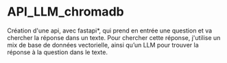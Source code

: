 # API_LLM_chromadb
Création  d'une api, avec fastapi*, qui prend en entrée une question et va chercher la réponse dans un texte. Pour chercher cette réponse, j'utilise un mix de base de données vectorielle, ainsi qu’un LLM pour trouver la réponse à la question dans le texte.
